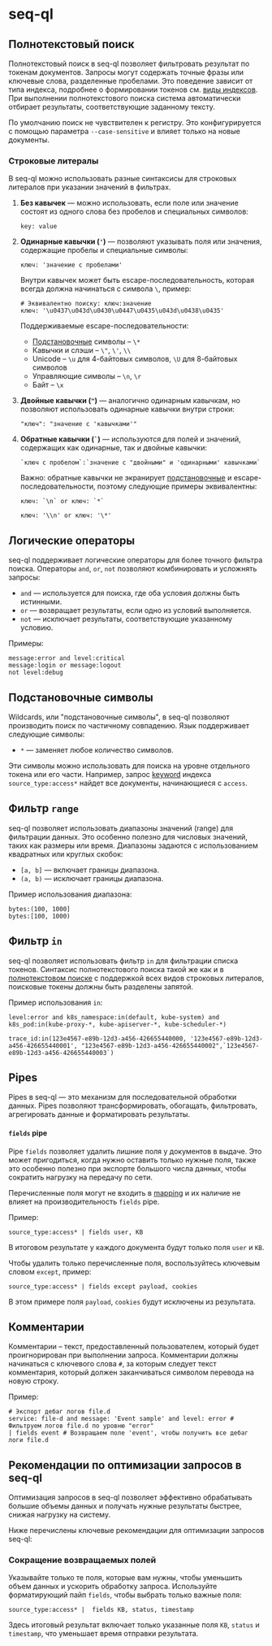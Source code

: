 # seq-ql

## Полнотекстовый поиск

Полнотекстовый поиск в seq-ql позволяет фильтровать результат по токенам документов.
Запросы могут содержать точные фразы или ключевые слова, разделенные пробелами.
Это поведение зависит от типа индекса, подробнее о формировании токенов см. [виды индексов](index-types).
При выполнении полнотекстового поиска система автоматически отбирает результаты, соответствующие
заданному тексту.

По умолчанию поиск не чувствителен к регистру.
Это конфигурируется с помощью параметра `--case-sensitive` и влияет только на новые документы.

### Строковые литералы

В seq-ql можно использовать разные синтаксисы для строковых литералов при указании значений в фильтрах.

1. **Без кавычек** — можно использовать, если поле или значение состоят из одного слова без пробелов и специальных
   символов:
   ```seq-ql
   key: value
   ```

2. **Одинарные кавычки (`'`)** — позволяют указывать поля или значения, содержащие пробелы и специальные символы:
   ```seq-ql
   ключ: 'значение с пробелами'
   ```
   Внутри кавычек может быть escape-последовательность, которая всегда должна начинаться с символа ` \ `, пример:
   ```seq-ql
   # Эквивалентно поиску: ключ:значение
   ключ: '\u0437\u043d\u0430\u0447\u0435\u043d\u0438\u0435'
   ```
   Поддерживаемые escape-последовательности:
    * [Подстановочные](#подстановочные-символы) символы – `\*`
    * Кавычки и слэши – ` \" `, ` \' `, ` \\ `
    * Unicode – `\u` для 4-байтовых символов, `\U` для 8-байтовых символов
    * Управляющие символы – `\n`, `\r`
    * Байт – `\x`
3. **Двойные кавычки (`"`)** — аналогично одинарным кавычкам, но позволяют использовать одинарные кавычки внутри строки:
   ```seq-ql
   "ключ": "значение с 'кавычками'"
   ```

4. **Обратные кавычки (`` ` ``)** — используются для полей и значений, содержащих как одинарные, так и двойные кавычки:
   ```seq-ql
   `ключ с пробелом`:`значение с "двойными" и 'одинарными' кавычками`
   ```
   Важно: обратные кавычки не экранирует [подстановочные](#подстановочные-символы) и escape-последовательности,
   поэтому следующие примеры эквивалентны:
   ```seq-ql
   ключ: `\n` or ключ: `*`
   ```
   ```seq-ql
   ключ: '\\n' or ключ: '\*'
   ```

## Логические операторы

seq-ql поддерживает логические операторы для более точного фильтра поиска. Операторы `and`, `or`, `not` позволяют
комбинировать и усложнять запросы:

- `and` — используется для поиска, где оба условия должны быть истинными.
- `or` — возвращает результаты, если одно из условий выполняется.
- `not` — исключает результаты, соответствующие указанному условию.

Примеры:

```seq-ql
message:error and level:critical
message:login or message:logout
not level:debug
```

## Подстановочные символы

Wildcards, или "подстановочные символы", в seq-ql позволяют производить поиск по частичному совпадению.
Язык поддерживает следующие символы:

- `*` — заменяет любое количество символов.

Эти символы можно использовать для поиска на уровне отдельного токена или его части.
Например, запрос [keyword](index-types#keyword) индекса `source_type:access*`
найдет все документы, начинающиеся с `access`.

## Фильтр `range`

seq-ql позволяет использовать диапазоны значений (range) для фильтрации данных. Это особенно полезно для числовых
значений, таких как размеры или время. Диапазоны задаются с использованием квадратных или круглых скобок:

- `[a, b]` — включает границы диапазона.
- `(a, b)` — исключает границы диапазона.

Пример использования диапазона:

```seq-ql
bytes:(100, 1000]
bytes:[100, 1000)
```

## Фильтр `in`

seq-ql позволяет использовать фильтр `in` для фильтрации списка токенов.
Синтаксис полнотекстового поиска такой же как и в [полнотекстовом поиске](#полнотекстовый-поиск) с поддержкой всех видов
строковых литералов, поисковые токены должны быть разделены запятой.

Пример использования `in`:

```seq-ql
level:error and k8s_namespace:in(default, kube-system) and k8s_pod:in(kube-proxy-*, kube-apiserver-*, kube-scheduler-*)

trace_id:in(123e4567-e89b-12d3-a456-426655440000, '123e4567-e89b-12d3-a456-426655440001', "123e4567-e89b-12d3-a456-426655440002",`123e4567-e89b-12d3-a456-426655440003`)
```

## Pipes

Pipes в seq-ql — это механизм для последовательной обработки данных.
Pipes позволяют трансформировать, обогащать, фильтровать, агрегировать данные и форматировать результаты.

#### `fields` pipe

Pipe `fields` позволяет удалить лишние поля у документов в выдаче.
Это может пригодиться, когда нужно оставить только нужные поля,
также это особенно полезно при экспорте большого числа данных,
чтобы сократить нагрузку на передачу по сети.

Перечисленные поля могут не входить в [mapping](mapping)
и их наличие не влияет на производительность `fields` pipe.

Пример:

```seq-ql
source_type:access* | fields user, KB
```

В итоговом результате у каждого документа будут только поля `user` и `KB`.

Чтобы удалить только перечисленные поля, воспользуйтесь ключевым словом `except`, пример:

```seq-ql
source_type:access* | fields except payload, cookies
```

В этом примере поля `payload`, `cookies` будут исключены из результата.

## Комментарии

Комментарии – текст, предоставленный пользователем, который будет проигнорирован при выполнении запроса.
Комментарии должны начинаться с ключевого слова `#`,
за которым следует текст комментария, который должен заканчиваться символом перевода на новую строку.

Пример:

```seq-ql
# Экспорт дебаг логов file.d
service: file-d and message: 'Event sample' and level: error # Фильтруем логов file.d по уровню "error"
| fields event # Возвращаем поле 'event', чтобы получить все дебаг логи file.d
```

## Рекомендации по оптимизации запросов в seq-ql

Оптимизация запросов в seq-ql позволяет эффективно обрабатывать большие объемы данных и получать нужные результаты
быстрее, снижая нагрузку на систему.

Ниже перечислены ключевые рекомендации для оптимизации запросов seq-ql:

### Сокращение возвращаемых полей

Указывайте только те поля, которые вам нужны, чтобы уменьшить объем данных и ускорить обработку запроса.
Используйте форматирующий пайп `fields`, чтобы выбрать только важные поля:

```seq-ql
source_type:access* |  fields KB, status, timestamp
```

Здесь итоговый результат включает только указанные поля `KB`, `status` и `timestamp`, 
что уменьшает время отправки результата.

